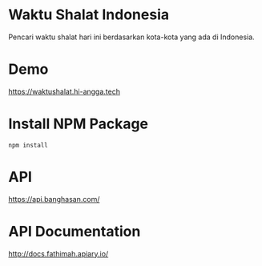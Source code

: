 # Waktu Shalat Indonesia
Pencari waktu shalat hari ini berdasarkan kota-kota yang ada di Indonesia.

# Demo
https://waktushalat.hi-angga.tech

# Install NPM Package
```
npm install
```

# API
https://api.banghasan.com/

# API Documentation
http://docs.fathimah.apiary.io/

